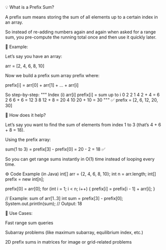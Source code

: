 💡 What is a Prefix Sum?

A prefix sum means storing the sum of all elements up to a certain index in an array.

So instead of re-adding numbers again and again when asked for a range sum,
you pre-compute the running total once and then use it quickly later.

🧠 Example:

Let’s say you have an array:

arr = [2, 4, 6, 8, 10]


Now we build a prefix sum array prefix where:

prefix[i] = arr[0] + arr[1] + ... + arr[i]


So step-by-step:
"""
Index (i)	arr[i]	prefix[i] = sum up to i
0	2	2
1	4	2 + 4 = 6
2	6	6 + 6 = 12
3	8	12 + 8 = 20
4	10	20 + 10 = 30
"""
✅ prefix = [2, 6, 12, 20, 30]

🧩 How does it help?

Let’s say you want to find the sum of elements from index 1 to 3 (that’s 4 + 6 + 8 = 18).

Using the prefix array:

sum(1 to 3) = prefix[3] - prefix[0]
             = 20 - 2
             = 18 ✅


So you can get range sums instantly in O(1) time instead of looping every time.

⚙️ Code Example (in Java)
int[] arr = {2, 4, 6, 8, 10};
int n = arr.length;
int[] prefix = new int[n];

prefix[0] = arr[0];
for (int i = 1; i < n; i++) {
    prefix[i] = prefix[i - 1] + arr[i];
}

// Example: sum of arr[1..3]
int sum = prefix[3] - prefix[0];
System.out.println(sum); // Output: 18

🧩 Use Cases:

Fast range sum queries

Subarray problems (like maximum subarray, equilibrium index, etc.)

2D prefix sums in matrices for image or grid-related problems
